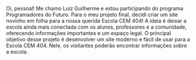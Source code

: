 Oi, pessoal! Me chamo Luiz Guilherme e estou participando do programa Programadores do Futuro. Para o meu projeto final, decidi criar um site novinho em folha para a nossa querida Escola CEM 404! A ideia é deixar a escola ainda mais conectada com os alunos, professores e a comunidade, oferecendo informações importantes e um espaço legal.
O principal objetivo desse projeto é desenvolver um site moderno e fácil de usar para a Escola CEM 404. Nele, os visitantes poderão encontrar informações sobre a escola.
